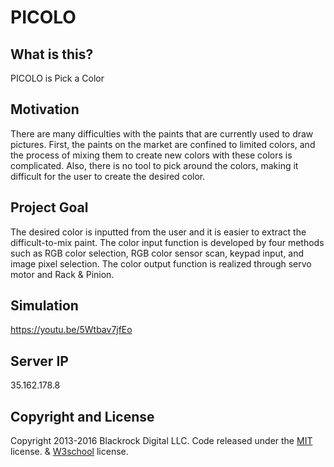 # PICOLO

## What is this?
PICOLO is Pick a Color

## Motivation
There are many difficulties with the paints that are currently used to draw pictures. First, the paints on the market are confined to limited colors, and the process of mixing them to create new colors with these colors is complicated. Also, there is no tool to pick around the colors, making it difficult for the user to create the desired color.

## Project Goal
The desired color is inputted from the user and it is easier to extract the difficult-to-mix paint. The color input function is developed by four methods such as RGB color selection, RGB color sensor scan, keypad input, and image pixel selection. The color output function is realized through servo motor and Rack & Pinion. 

## Simulation
https://youtu.be/5Wtbav7jfEo

## Server IP
35.162.178.8

## Copyright and License
Copyright 2013-2016 Blackrock Digital LLC. Code released under the [MIT](https://github.com/BlackrockDigital/startbootstrap-stylish-portfolio/blob/gh-pages/LICENSE) license. & [W3school](http://www.w3schools.com/about/about_copyright.asp) license.

